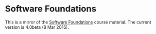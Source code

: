 # Software Foundations

This is a mirror of the [Software Foundations][SF] course material.
The current version is 4.0beta (8 Mar 2016).

[SF]: http://www.cis.upenn.edu/~bcpierce/sf/sf-4.0/
